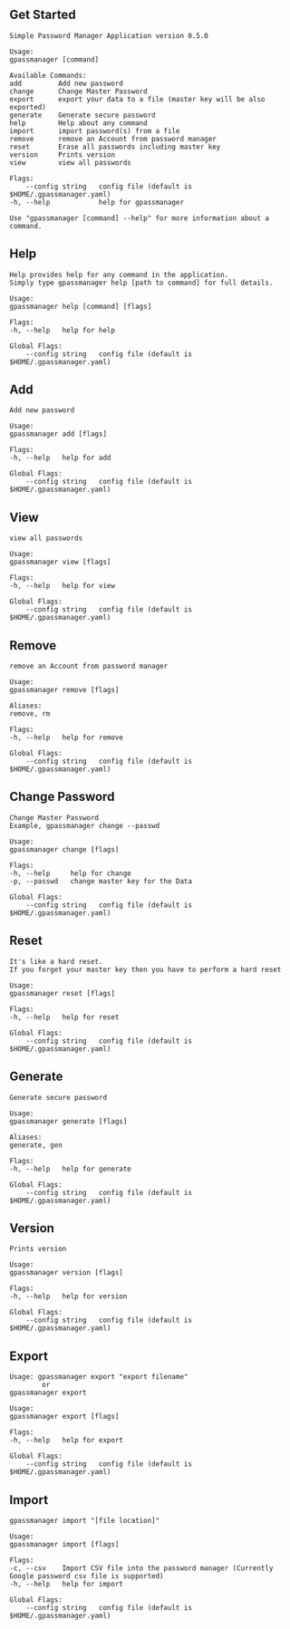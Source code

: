 ## Get Started

    Simple Password Manager Application version 0.5.0

    Usage:
    gpassmanager [command]

    Available Commands:
    add         Add new password
    change      Change Master Password
    export      export your data to a file (master key will be also exported)
    generate    Generate secure password
    help        Help about any command
    import      import password(s) from a file
    remove      remove an Account from password manager
    reset       Erase all passwords including master key
    version     Prints version
    view        view all passwords

    Flags:
        --config string   config file (default is $HOME/.gpassmanager.yaml)
    -h, --help            help for gpassmanager

    Use "gpassmanager [command] --help" for more information about a command.

## Help

    Help provides help for any command in the application.
    Simply type gpassmanager help [path to command] for full details.

    Usage:
    gpassmanager help [command] [flags]

    Flags:
    -h, --help   help for help

    Global Flags:
        --config string   config file (default is $HOME/.gpassmanager.yaml)

## Add

    Add new password

    Usage:
    gpassmanager add [flags]

    Flags:
    -h, --help   help for add

    Global Flags:
        --config string   config file (default is $HOME/.gpassmanager.yaml)

## View

    view all passwords

    Usage:
    gpassmanager view [flags]

    Flags:
    -h, --help   help for view

    Global Flags:
        --config string   config file (default is $HOME/.gpassmanager.yaml)

## Remove

    remove an Account from password manager

    Usage:
    gpassmanager remove [flags]

    Aliases:
    remove, rm

    Flags:
    -h, --help   help for remove

    Global Flags:
        --config string   config file (default is $HOME/.gpassmanager.yaml)

## Change Password

    Change Master Password
    Example, gpassmanager change --passwd

    Usage:
    gpassmanager change [flags]

    Flags:
    -h, --help     help for change
    -p, --passwd   change master key for the Data

    Global Flags:
        --config string   config file (default is $HOME/.gpassmanager.yaml)

## Reset

    It's like a hard reset.
    If you forget your master key then you have to perform a hard reset

    Usage:
    gpassmanager reset [flags]

    Flags:
    -h, --help   help for reset

    Global Flags:
        --config string   config file (default is $HOME/.gpassmanager.yaml)

## Generate

    Generate secure password

    Usage:
    gpassmanager generate [flags]

    Aliases:
    generate, gen

    Flags:
    -h, --help   help for generate

    Global Flags:
        --config string   config file (default is $HOME/.gpassmanager.yaml)

## Version

    Prints version

    Usage:
    gpassmanager version [flags]

    Flags:
    -h, --help   help for version

    Global Flags:
        --config string   config file (default is $HOME/.gpassmanager.yaml)

## Export

    Usage: gpassmanager export "export filename"
            or
    gpassmanager export

    Usage:
    gpassmanager export [flags]

    Flags:
    -h, --help   help for export

    Global Flags:
        --config string   config file (default is $HOME/.gpassmanager.yaml)

## Import

    gpassmanager import "[file location]"

    Usage:
    gpassmanager import [flags]

    Flags:
    -c, --csv    Import CSV file into the password manager (Currently Google password csv file is supported)
    -h, --help   help for import

    Global Flags:
        --config string   config file (default is $HOME/.gpassmanager.yaml)
